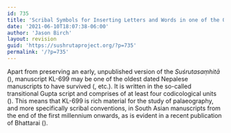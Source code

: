 ```yaml
---
id: 735
title: 'Scribal Symbols for Inserting Letters and Words in one of the Oldest Known Nepalese Manuscripts (KL-699)'
date: '2021-06-10T18:07:38-06:00'
author: 'Jason Birch'
layout: revision
guid: 'https://sushrutaproject.org/?p=735'
permalink: '/?p=735'
---
```


Apart from preserving an early, unpublished version of the *Suśrutasaṃhitā* (<span class="zp-InText-zp-ID--2579494-D7GDKVXW--wp735 zp-InText-Citation loading" rel="{ 'pages': 'np', 'items': '{2579494:D7GDKVXW}', 'format': '(%a%, %d%, %p%)', 'brackets': '', 'etal': '', 'separator': '', 'and': '' }"></span>), manuscript KL-699 may be one of the oldest dated Nepalese manuscripts to have survived (<span class="zp-InText-zp-ID--2579494-S6W7GZJA-_-2579494-SKCEXQ47--wp735 zp-InText-Citation loading" rel="{ 'pages': 'np', 'items': '{2579494:S6W7GZJA},{2579494:SKCEXQ47}', 'format': '(%a%, %d%, %p%)', 'brackets': '', 'etal': '', 'separator': '', 'and': '' }"></span>, etc.). It is written in the so-called transitional Gupta script and comprises of at least four codicological units (<span class="zp-InText-zp-ID--2579494-5BHQQJJZ--wp735 zp-InText-Citation loading" rel="{ 'pages': '11', 'items': '{2579494:5BHQQJJZ}', 'format': '(%a%, %d%, %p%)', 'brackets': '', 'etal': '', 'separator': '', 'and': '' }"></span>). This means that KL-699 is rich material for the study of palaeography, and more specifically scribal conventions, in South Asian manuscripts from the end of the first millennium onwards, as is evident in a recent publication of Bhattarai (<span class="zp-InText-zp-ID--2579494-W2G23CR2--wp735 zp-InText-Citation loading" rel="{ 'pages': 'np', 'items': '{2579494:W2G23CR2}', 'format': '(%a%, %d%, %p%)', 'brackets': '', 'etal': '', 'separator': '', 'and': '' }"></span>).